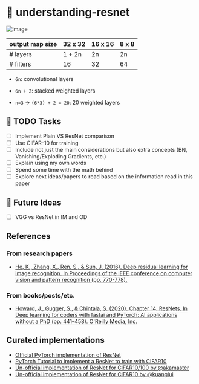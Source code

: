 # :bookmark_tabs: understanding-resnet

![image](https://user-images.githubusercontent.com/36760800/110832871-142dff80-829c-11eb-9c13-01d417e535d2.png)

| output map size | 32 x 32 | 16 x 16 | 8 x 8 |
|-----------------|---------|---------|-------|
| # layers        | 1 + 2n  | 2n      | 2n    |
| # filters       | 16      | 32      | 64    |

- `6n`: convolutional layers
- `6n + 2`: stacked weighted layers

- `n=3` -> `(6*3) + 2 = 20`: 20 weighted layers

## :open_book: TODO Tasks

- [ ] Implement Plain VS ResNet comparison
- [ ] Use CIFAR-10 for training
- [ ] Include not just the main considerations but also extra concepts (BN, Vanishing/Exploding Gradients, etc.)
- [ ] Explain using my own words
- [ ] Spend some time with the math behind
- [ ] Explore next ideas/papers to read based on the information read in this paper

## :crystal_ball: Future Ideas

- [ ] VGG vs ResNet in IM and OD

## References

### From research papers

- [He, K., Zhang, X., Ren, S., & Sun, J. (2016). Deep residual learning for image recognition. In Proceedings of the IEEE conference on computer vision and pattern recognition (pp. 770-778).](https://openaccess.thecvf.com/content_cvpr_2016/html/He_Deep_Residual_Learning_CVPR_2016_paper.html)

### From books/posts/etc.

- [Howard, J., Gugger, S., &amp; Chintala, S. (2020). Chapter 14. ResNets. In Deep learning for coders with fastai and PyTorch: AI applications without a PhD (pp. 441–458). O'Reilly Media, Inc.](https://www.amazon.es/Deep-Learning-Coders-Fastai-Pytorch/dp/1492045527)

## Curated implementations

- [Official PyTorch implementation of ResNet](https://github.com/pytorch/vision/blob/master/torchvision/models/resnet.py)
- [PyTorch Tutorial to implement a ResNet to train with CIFAR10](https://pytorch-tutorial.readthedocs.io/en/latest/tutorial/chapter03_intermediate/3_2_2_cnn_resnet_cifar10/)
- [Un-official implementation of ResNet for CIFAR10/100 by @akamaster](https://github.com/akamaster/pytorch_resnet_cifar10)
- [Un-official implementation of ResNet for CIFAR10 by @kuanglui](https://github.com/kuangliu/pytorch-cifar)